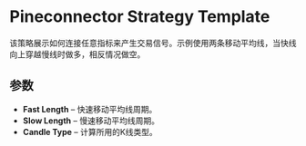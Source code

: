 # Pineconnector Strategy Template

该策略展示如何连接任意指标来产生交易信号。示例使用两条移动平均线，当快线向上穿越慢线时做多，相反情况做空。

## 参数
- **Fast Length** – 快速移动平均线周期。
- **Slow Length** – 慢速移动平均线周期。
- **Candle Type** – 计算所用的K线类型。
